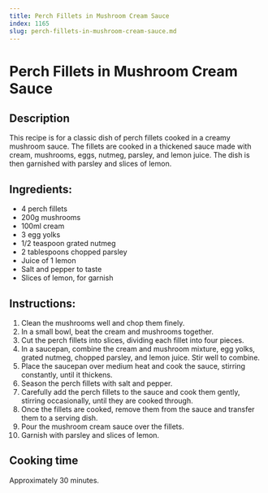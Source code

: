```yaml
---
title: Perch Fillets in Mushroom Cream Sauce
index: 1165
slug: perch-fillets-in-mushroom-cream-sauce.md
---
```


# Perch Fillets in Mushroom Cream Sauce

## Description
This recipe is for a classic dish of perch fillets cooked in a creamy mushroom sauce. The fillets are cooked in a thickened sauce made with cream, mushrooms, eggs, nutmeg, parsley, and lemon juice. The dish is then garnished with parsley and slices of lemon.

## Ingredients:
- 4 perch fillets
- 200g mushrooms
- 100ml cream
- 3 egg yolks
- 1/2 teaspoon grated nutmeg
- 2 tablespoons chopped parsley
- Juice of 1 lemon
- Salt and pepper to taste
- Slices of lemon, for garnish

## Instructions:
1. Clean the mushrooms well and chop them finely.
2. In a small bowl, beat the cream and mushrooms together.
3. Cut the perch fillets into slices, dividing each fillet into four pieces.
4. In a saucepan, combine the cream and mushroom mixture, egg yolks, grated nutmeg, chopped parsley, and lemon juice. Stir well to combine.
5. Place the saucepan over medium heat and cook the sauce, stirring constantly, until it thickens.
6. Season the perch fillets with salt and pepper.
7. Carefully add the perch fillets to the sauce and cook them gently, stirring occasionally, until they are cooked through.
8. Once the fillets are cooked, remove them from the sauce and transfer them to a serving dish.
9. Pour the mushroom cream sauce over the fillets.
10. Garnish with parsley and slices of lemon.

## Cooking time
Approximately 30 minutes.